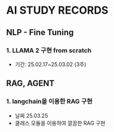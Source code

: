 # AI STUDY RECORDS
## NLP - Fine Tuning
### 1. LLAMA 2 구현 from scratch
- 기간: 25.02.17~25.03.02 (3주)


## RAG, AGENT
###  1. langchain을 이용한 RAG 구현
- 날짜 25.03.25
- 클래스 모듈을 이용하여 깔끔한 RAG 구현